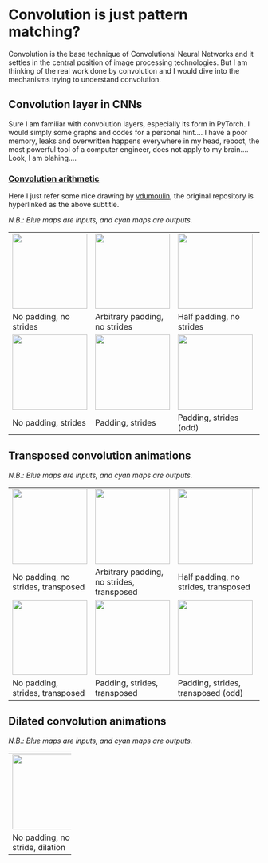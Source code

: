 # Convolution is just pattern matching?

Convolution is the base technique of Convolutional Neural Networks and it settles in the central position of image processing technologies. But I am thinking of the real work done by convolution and I would dive into the mechanisms trying to understand convolution.



## Convolution layer in CNNs

Sure I am familiar with convolution layers, especially its form in PyTorch. I would simply some graphs and codes for a personal hint.... I have a poor memory, leaks and overwritten happens everywhere in my head, reboot, the most powerful tool of a computer engineer, does not apply to my brain.... Look, I am blahing....



### [Convolution arithmetic](https://github.com/vdumoulin/conv_arithmetic)

Here I just refer some nice drawing by [vdumoulin](https://github.com/vdumoulin), the original repository is hyperlinked as the above subtitle.


_N.B.: Blue maps are inputs, and cyan maps are outputs._

<table style="width:100%; table-layout:fixed;">
  <tr>
    <td><img width="150px" src="https://github.com/vdumoulin/conv_arithmetic/gif/no_padding_no_strides.gif"></td>
    <td><img width="150px" src="https://github.com/vdumoulin/conv_arithmetic/gif/arbitrary_padding_no_strides.gif"></td>
    <td><img width="150px" src="https://github.com/vdumoulin/conv_arithmetic/gif/same_padding_no_strides.gif"></td>
    <td><img width="150px" src="https://github.com/vdumoulin/conv_arithmetic/gif/full_padding_no_strides.gif"></td>
  </tr>
  <tr>
    <td>No padding, no strides</td>
    <td>Arbitrary padding, no strides</td>
    <td>Half padding, no strides</td>
    <td>Full padding, no strides</td>
  </tr>
  <tr>
    <td><img width="150px" src="https://github.com/vdumoulin/conv_arithmetic/gif/no_padding_strides.gif"></td>
    <td><img width="150px" src="https://github.com/vdumoulin/conv_arithmetic/gif/padding_strides.gif"></td>
    <td><img width="150px" src="https://github.com/vdumoulin/conv_arithmetic/gif/padding_strides_odd.gif"></td>
    <td></td>
  </tr>
  <tr>
    <td>No padding, strides</td>
    <td>Padding, strides</td>
    <td>Padding, strides (odd)</td>
    <td></td>
  </tr>
</table>

## Transposed convolution animations

_N.B.: Blue maps are inputs, and cyan maps are outputs._

<table style="width:100%; table-layout:fixed;">
  <tr>
    <td><img width="150px" src="gif/no_padding_no_strides_transposed.gif"></td>
    <td><img width="150px" src="gif/arbitrary_padding_no_strides_transposed.gif"></td>
    <td><img width="150px" src="gif/same_padding_no_strides_transposed.gif"></td>
    <td><img width="150px" src="gif/full_padding_no_strides_transposed.gif"></td>
  </tr>
  <tr>
    <td>No padding, no strides, transposed</td>
    <td>Arbitrary padding, no strides, transposed</td>
    <td>Half padding, no strides, transposed</td>
    <td>Full padding, no strides, transposed</td>
  </tr>
  <tr>
    <td><img width="150px" src="gif/no_padding_strides_transposed.gif"></td>
    <td><img width="150px" src="gif/padding_strides_transposed.gif"></td>
    <td><img width="150px" src="gif/padding_strides_odd_transposed.gif"></td>
    <td></td>
  </tr>
  <tr>
    <td>No padding, strides, transposed</td>
    <td>Padding, strides, transposed</td>
    <td>Padding, strides, transposed (odd)</td>
    <td></td>
  </tr>
</table>

## Dilated convolution animations

_N.B.: Blue maps are inputs, and cyan maps are outputs._

<table style="width:25%"; table-layout:fixed;>
  <tr>
    <td><img width="150px" src="gif/dilation.gif"></td>
  </tr>
  <tr>
    <td>No padding, no stride, dilation</td>
  </tr>
</table>



